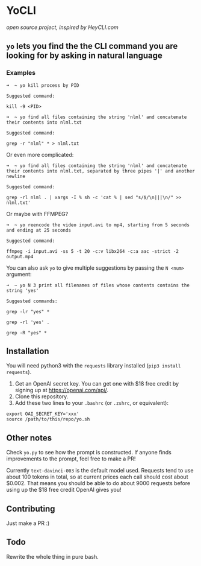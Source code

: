 # YoCLI

*open source project, inspired by HeyCLI.com*

## `yo` lets you find the the CLI command you are looking for by asking in natural language 

### Examples

```
➜  ~ yo kill process by PID

Suggested command:

kill -9 <PID>
```

```
➜  ~ yo find all files containing the string 'nlml' and concatenate their contents into nlml.txt

Suggested command:

grep -r "nlml" * > nlml.txt
```

Or even more complicated:

``` 
➜  ~ yo find all files containing the string 'nlml' and concatenate their contents into nlml.txt, separated by three pipes '|' and another newline

Suggested command:

grep -rl nlml . | xargs -I % sh -c 'cat % | sed "s/$/\n|||\n/" >> nlml.txt'
```

Or maybe with FFMPEG?

```
➜  ~ yo reencode the video input.avi to mp4, starting from 5 seconds and ending at 25 seconds

Suggested command:

ffmpeg -i input.avi -ss 5 -t 20 -c:v libx264 -c:a aac -strict -2 output.mp4
```

You can also ask `yo` to give multiple suggestions by passing the `N <num>` argument:

```
➜  ~ yo N 3 print all filenames of files whose contents contains the string 'yes'

Suggested commands:

grep -lr "yes" *

grep -rl 'yes' .

grep -R "yes" *
```

## Installation

You will need python3 with the `requests` library installed (`pip3 install requests`).

1. Get an OpenAI secret key. You can get one with $18 free credit by signing up at https://openai.com/api/.
2. Clone this repository.
3. Add these two lines to your `.bashrc` (or `.zshrc`, or equivalent):
```
export OAI_SECRET_KEY='xxx'
source /path/to/this/repo/yo.sh
```
## Other notes

Check `yo.py` to see how the prompt is constructed. If anyone finds improvements to the prompt, feel free to make a PR!

Currently `text-davinci-003` is the default model used. Requests tend to use about 100 tokens in total, so at current prices each call should cost about $0.002. That means you should be able to do about 9000 requests before using up the $18 free credit OpenAI gives you!

## Contributing

Just make a PR :)

## Todo

Rewrite the whole thing in pure bash.

